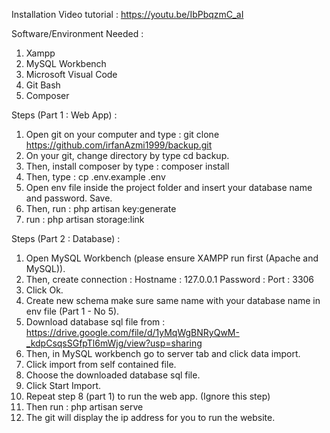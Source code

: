 Installation
Video tutorial : https://youtu.be/IbPbqzmC_aI


Software/Environment Needed :
1. Xampp
2. MySQL Workbench
3. Microsoft Visual Code
4. Git Bash
5. Composer

Steps (Part 1 : Web App) :
1. Open git on your computer and type : git clone https://github.com/irfanAzmi1999/backup.git
2. On your git, change directory by type cd backup.
3. Then, install composer by type : composer install
4. Then, type : cp .env.example .env
5. Open env file inside the project folder and insert your database name and password. Save.
6. Then, run : php artisan key:generate
7. run : php artisan storage:link


Steps (Part 2 : Database) :
1. Open MySQL Workbench (please ensure XAMPP run first (Apache and MySQL)).
2. Then, create connection :
    Hostname : 127.0.0.1
    Password :
    Port : 3306
3. Click Ok.
4. Create new schema make sure same name with your database name in env file (Part 1 - No 5). 
5. Download database sql file from : https://drive.google.com/file/d/1yMqWgBNRyQwM-_kdpCsqsSGfpTl6mWjg/view?usp=sharing
6. Then, in MySQL workbench go to server tab and click data import.
7. Click import from self contained file.
8. Choose the downloaded database sql file.
9. Click Start Import.
10. Repeat step 8 (part 1) to run the web app. (Ignore this step)
11. Then run : php artisan serve
12. The git will display the ip address for you to run the website.


